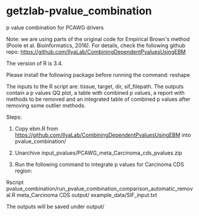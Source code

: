# getzlab-pvalue_combination
p value combination for PCAWG drivers

Note: we are using parts of the original code for Empirical Brown's method (Poole et al. Bioinformatics, 2016). For details, check the following github repo: https://github.com/IlyaLab/CombiningDependentPvaluesUsingEBM

The version of R is 3.4.

Please install the following package before running the command: reshape

The inputs to the R script are: tissue, target, dir, sif_filepath.
The outputs contain a p values QQ plot, a table with combined p values, a report with methods to be removed and an integrated table of combined p values after removing some outlier methods.

Steps:

1. Copy ebm.R from https://github.com/IlyaLab/CombiningDependentPvaluesUsingEBM into pvalue_combination/

2. Unarchive input_pvalues/PCAWG_meta_Carcinoma_cds_pvalues.zip

3. Run the following command to integrate p values for Carcinoma CDS region:

Rscript pvalue_combination/run_pvalue_combination_comparison_automatic_removal.R meta_Carcinoma CDS output/ example_data/SIF_input.txt

The outputs will be saved under output/
